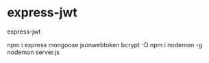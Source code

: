 # express-jwt
express-jwt

npm i express mongoose jsonwebtoken bcrypt -D
npm i nodemon -g
nodemon server.js
